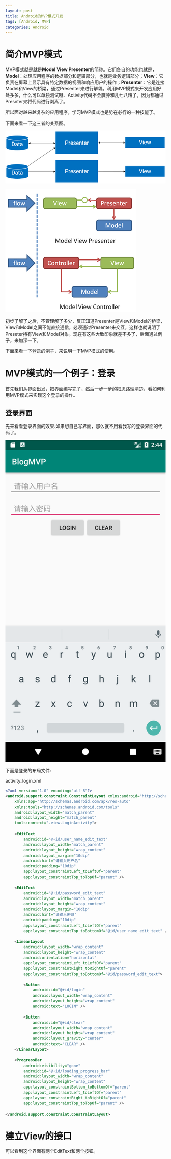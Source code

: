 ```yaml
---
layout: post
title: Android的MVP模式开发
tags: [Android, MVP]
categories: Android
---
```



# 简介MVP模式

MVP模式就是就是**Model View Presenter**的简称。它们各自的功能也就是，**Model**：处理应用程序的数据部分和逻辑部分，也就是业务逻辑部分；**View**：它负责在屏幕上显示具有特定数据的视图和响应用户的操作；**Presenter**：它是连接Model和View的桥梁，通过Presenter来进行解耦。利用MVP模式来开发应用好处多多，什么可以单独测试呀、Activity代码不会臃肿和乱七八糟了，因为都通过Presnter来将代码进行剥离了。

所以面对越来越复杂的应用程序，学习MVP模式也是势在必行的一种技能了。

下面来看一下这三者的关系图。

![MVP](https://github.com/ZoharAndroid/MarkdownImages/blob/master/2019-08/MVP.jpg?raw=true)

![MVP2](https://github.com/ZoharAndroid/MarkdownImages/blob/master/2019-08/MVP2.JPG?raw=true)

初步了解了之后，不管理解了多少，反正知道Presenter是View和Model的桥梁，View和Model之间不能直接通信，必须通过Presenter来交互，这样也就说明了Preseter持有View和Model对象。现在有这些大致印象就差不多了，后面通过例子，来加深一下。

下面来看一下登录的例子，来说明一下MVP模式的使用。

# MVP模式的一个例子：登录

首先我们从界面出发，把界面编写完了，然后一步一步的把思路理清楚，看如何利用MVP模式来实现这个登录的操作。

## 登录界面

先来看看登录界面的效果.如果想自己写界面，那么就不用看我写的登录界面的代码了。

![login](https://github.com/ZoharAndroid/MarkdownImages/blob/master/2019-08/login.png?raw=true)

下面是登录的布局文件:

activity_login.xml
```xml
<?xml version="1.0" encoding="utf-8"?>
<android.support.constraint.ConstraintLayout xmlns:android="http://schemas.android.com/apk/res/android"
    xmlns:app="http://schemas.android.com/apk/res-auto"
    xmlns:tools="http://schemas.android.com/tools"
    android:layout_width="match_parent"
    android:layout_height="match_parent"
    tools:context=".view.LoginActivity">

    <EditText
        android:id="@+id/user_name_edit_text"
        android:layout_width="match_parent"
        android:layout_height="wrap_content"
        android:layout_margin="10dip"
        android:hint="请输入用户名"
        android:padding="10dip"
        app:layout_constraintLeft_toLeftOf="parent"
        app:layout_constraintTop_toTopOf="parent" />

    <EditText
        android:id="@+id/password_edit_text"
        android:layout_width="match_parent"
        android:layout_height="wrap_content"
        android:layout_margin="10dip"
        android:hint="请输入密码"
        android:padding="10dip"
        app:layout_constraintLeft_toLeftOf="parent"
        app:layout_constraintTop_toBottomOf="@id/user_name_edit_text" />

    <LinearLayout
        android:layout_width="wrap_content"
        android:layout_height="wrap_content"
        android:orientation="horizontal"
        app:layout_constraintLeft_toLeftOf="parent"
        app:layout_constraintRight_toRightOf="parent"
        app:layout_constraintTop_toBottomOf="@id/password_edit_text">

        <Button
            android:id="@+id/login"
            android:layout_width="wrap_content"
            android:layout_height="wrap_content"
            android:text="LOGIN" />

        <Button
            android:id="@+id/clear"
            android:layout_width="wrap_content"
            android:layout_height="wrap_content"
            android:layout_gravity="center"
            android:text="CLEAR" />
    </LinearLayout>

    <ProgressBar
        android:visibility="gone"
        android:id="@+id/loading_progress_bar"
        android:layout_width="wrap_content"
        android:layout_height="wrap_content"
        app:layout_constraintBottom_toBottomOf="parent"
        app:layout_constraintLeft_toLeftOf="parent"
        app:layout_constraintRight_toRightOf="parent"
        app:layout_constraintTop_toTopOf="parent" />

</android.support.constraint.ConstraintLayout>
```

# 建立View的接口

可以看到这个界面有两个EditText和两个按钮。
